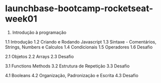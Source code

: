 # launchbase-bootcamp-rocketseat-week01

1. Introdução à programação

 1.1 Introdução
 1.2 Criando e Rodando Javascript
 1.3 Sintaxe - Comentários, Strings, Numbers e Calculos
 1.4 Condicionais
 1.5 Operadores
 1.6 Desafio

 2.1 Objetos
 2.2 Arrays
 2.3 Desafio

 3.1 Functions Methods
 3.2 Estrutura de Repetição
 3.3 Desafio

 4.1 Booleans
 4.2 Organização, Padronização e Escrita
 4.3 Desafio
